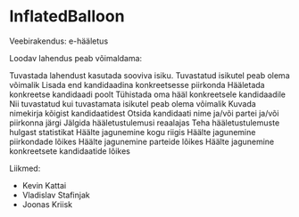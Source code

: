 # InflatedBalloon
Veebirakendus:    e-hääletus

Loodav lahendus peab võimaldama:

Tuvastada lahendust kasutada sooviva isiku.
Tuvastatud isikutel peab olema võimalik
Lisada end kandidaadina konkreetsesse piirkonda
Hääletada konkreetse kandidaadi poolt
Tühistada oma hääl konkreetsele kandidaadile
Nii tuvastatud kui tuvastamata isikutel peab olema võimalik
Kuvada nimekirja kõigist kandidaatidest
Otsida kandidaati nime ja/või partei ja/või piirkonna järgi
Jälgida hääletustulemusi reaalajas
Teha hääletustulemuste hulgast statistikat
Häälte jagunemine kogu riigis
Häälte jagunemine piirkondade lõikes
Häälte jagunemine parteide lõikes
Häälte jagunemine konkreetsete kandidaatide lõikes

Liikmed:
- Kevin Kattai
- Vladislav Stafinjak
- Joonas Kriisk
